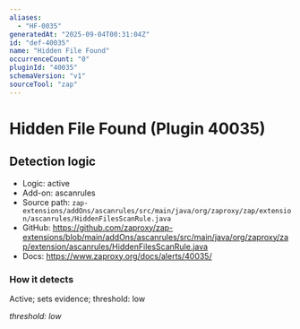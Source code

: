 ```yaml
---
aliases:
  - "HF-0035"
generatedAt: "2025-09-04T00:31:04Z"
id: "def-40035"
name: "Hidden File Found"
occurrenceCount: "0"
pluginId: "40035"
schemaVersion: "v1"
sourceTool: "zap"
---
```


# Hidden File Found (Plugin 40035)

## Detection logic

- Logic: active
- Add-on: ascanrules
- Source path: `zap-extensions/addOns/ascanrules/src/main/java/org/zaproxy/zap/extension/ascanrules/HiddenFilesScanRule.java`
- GitHub: https://github.com/zaproxy/zap-extensions/blob/main/addOns/ascanrules/src/main/java/org/zaproxy/zap/extension/ascanrules/HiddenFilesScanRule.java
- Docs: https://www.zaproxy.org/docs/alerts/40035/

### How it detects

Active; sets evidence; threshold: low

_threshold: low_

